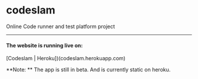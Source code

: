 # codeslam
Online Code runner and test platform project

___

#### The website is running live on:

[Codeslam | Heroku])(codeslam.herokuapp.com)

**Note: ** The app is still in beta. And is currently static on heroku.